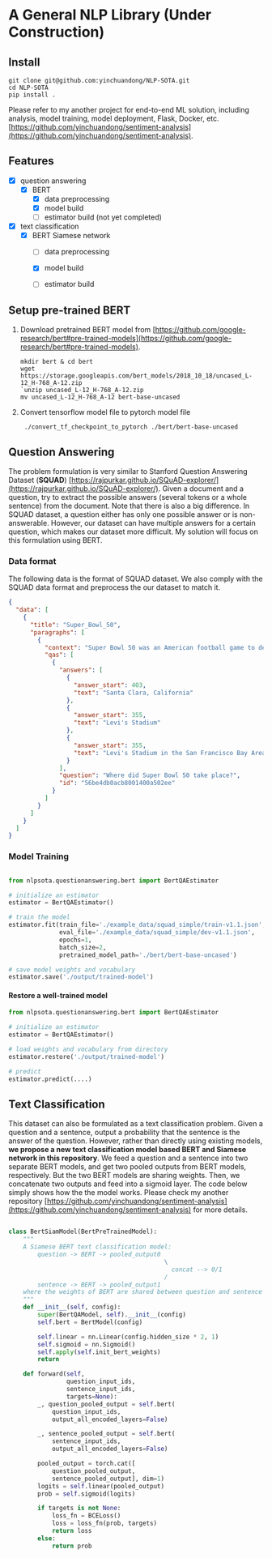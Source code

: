 # A General NLP Library (Under Construction)


## Install
```
git clone git@github.com:yinchuandong/NLP-SOTA.git
cd NLP-SOTA
pip install .
```

Please refer to my another project for end-to-end ML solution, including analysis, model training, model deployment, Flask, Docker, etc. [https://github.com/yinchuandong/sentiment-analysis](https://github.com/yinchuandong/sentiment-analysis).


## Features

- [x] question answering
  - [x] BERT
    - [x] data preprocessing
    - [x] model build
    - [ ] estimator build (not yet completed)
- [x] text classification    
  - [x] BERT Siamese network
    - [ ] data preprocessing
    - [x] model build
    - [ ] estimator build



## Setup pre-trained BERT

1. Download pretrained BERT model from [https://github.com/google-research/bert#pre-trained-models](https://github.com/google-research/bert#pre-trained-models).

    ```
    mkdir bert & cd bert
    wget https://storage.googleapis.com/bert_models/2018_10_18/uncased_L-12_H-768_A-12.zip
    `unzip uncased_L-12_H-768_A-12.zip
    mv uncased_L-12_H-768_A-12 bert-base-uncased
    ```

2. Convert tensorflow model file to pytorch model file

    ```
     ./convert_tf_checkpoint_to_pytorch ./bert/bert-base-uncased
    ```


## Question Answering

The problem formulation is very similar to Stanford Question Answering Dataset (**SQUAD**) [https://rajpurkar.github.io/SQuAD-explorer/](https://rajpurkar.github.io/SQuAD-explorer/). Given a document and a question, try to extract the possible answers (several tokens or a whole sentence) from the document. Note that there is also a big difference. In SQUAD dataset, a question either has only one possible answer or is non-answerable. However, our dataset can have multiple answers for a certain question, which makes our dataset more difficult. My solution will focus on this formulation using BERT.

### Data format

The following data is the format of SQUAD dataset. We also comply with the SQUAD data format and preprocess the our dataset to match it.
``` json
{
  "data": [
    {
      "title": "Super_Bowl_50",
      "paragraphs": [
        {
          "context": "Super Bowl 50 was an American football game to determine the champion of the National Football League (NFL) for the 2015 season. The American Football Conference (AFC) champion Denver Broncos defeated the National Football Conference (NFC) champion Carolina Panthers 24\u201310 to earn their third Super Bowl title. The game was played on February 7, 2016, at Levi's Stadium in the San Francisco Bay Area at Santa Clara, California. As this was the 50th Super Bowl, the league emphasized the \"golden anniversary\" with various gold-themed initiatives, as well as temporarily suspending the tradition of naming each Super Bowl game with Roman numerals (under which the game would have been known as \"Super Bowl L\"), so that the logo could prominently feature the Arabic numerals 50.",
          "qas": [
            {
              "answers": [
                {
                  "answer_start": 403,
                  "text": "Santa Clara, California"
                },
                {
                  "answer_start": 355,
                  "text": "Levi's Stadium"
                },
                {
                  "answer_start": 355,
                  "text": "Levi's Stadium in the San Francisco Bay Area at Santa Clara, California."
                }
              ],
              "question": "Where did Super Bowl 50 take place?",
              "id": "56be4db0acb8001400a502ee"
            }
          ]
        }
      ]
    }
  ]
}
```


### Model Training
``` python

from nlpsota.questionanswering.bert import BertQAEstimator

# initialize an estimator
estimator = BertQAEstimator()

# train the model
estimator.fit(train_file='./example_data/squad_simple/train-v1.1.json',
              eval_file='./example_data/squad_simple/dev-v1.1.json',
              epochs=1,
              batch_size=2,
              pretrained_model_path='./bert/bert-base-uncased')

# save model weights and vocabulary
estimator.save('./output/trained-model')
```

#### Restore a well-trained model
``` python
from nlpsota.questionanswering.bert import BertQAEstimator

# initialize an estimator
estimator = BertQAEstimator()

# load weights and vocabulary from directory
estimator.restore('./output/trained-model')

# predict
estimator.predict(....)
```


## Text Classification
This dataset can also be formulated as a text classification problem. Given a question and a sentence, output a probability that the sentence is the answer of the question. However, rather than directly using existing models, **we propose a new text classification model based BERT and Siamese network in this repository**. We feed a question and a sentence into two separate BERT models, and get two pooled outputs from BERT models, respectively. But the two BERT models are sharing weights. Then, we concatenate two outputs and feed into a sigmoid layer. The code below simply shows how the the model works. Please check my another repository [https://github.com/yinchuandong/sentiment-analysis](https://github.com/yinchuandong/sentiment-analysis) for more details.


```python

class BertSiamModel(BertPreTrainedModel):
    """
    A Siamese BERT text classification model:
        question -> BERT -> pooled_output0
                                           \
                                             concat --> 0/1
                                           /
        sentence -> BERT -> pooled_output1
    where the weights of BERT are shared between question and sentence
    """
    def __init__(self, config):
        super(BertQAModel, self).__init__(config)
        self.bert = BertModel(config)

        self.linear = nn.Linear(config.hidden_size * 2, 1)
        self.sigmoid = nn.Sigmoid()
        self.apply(self.init_bert_weights)
        return

    def forward(self,
                question_input_ids,
                sentence_input_ids,
                targets=None):
        _, question_pooled_output = self.bert(
            question_input_ids,
            output_all_encoded_layers=False)

        _, sentence_pooled_output = self.bert(
            sentence_input_ids,
            output_all_encoded_layers=False)

        pooled_output = torch.cat([
            question_pooled_output,
            sentence_pooled_output], dim=1)
        logits = self.linear(pooled_output)
        prob = self.sigmoid(logits)

        if targets is not None:
            loss_fn = BCELoss()
            loss = loss_fn(prob, targets)
            return loss
        else:
            return prob
```
